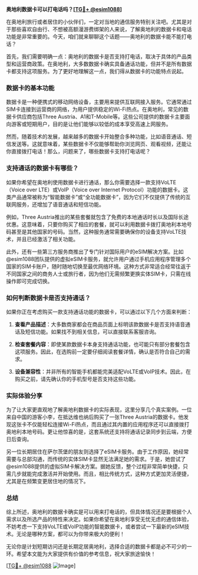 **奥地利数据卡可以打电话吗？[[TG💪+ @esim1088](https://t.me/s/esim1088)]**

在奥地利旅行或者居住的小伙伴们，一定对当地的通信服务特别关注吧。尤其是对于那些喜欢自由行、不想被高额漫游费绑架的人来说，了解奥地利的数据卡和电话功能是非常重要的。今天，咱们就来聊聊这个话题——奥地利的数据卡能不能打电话？

首先，我们需要明确一点：奥地利的数据卡是否支持打电话，取决于具体的产品类型和运营商政策。在奥地利，大多数数据卡确实具备通话功能，但并不是所有数据卡都支持这项服务。为了更好地理解这一点，我们得从数据卡的功能特点说起。

### 数据卡的基本功能

数据卡是一种便携式的移动网络设备，主要用来提供互联网接入服务。它通常通过SIM卡连接到运营商的网络，为用户提供稳定的Wi-Fi热点。在奥地利，常见的数据卡供应商包括Three Austria、A1和T-Mobile等。这些公司提供的数据卡主要面向游客或短期用户，目的是让他们能够以较低的成本享受高速上网服务。

然而，随着技术的发展，越来越多的数据卡开始整合多种功能，比如语音通话、短信发送等。这就意味着，某些数据卡不仅能够帮助你浏览网页、观看视频，还能让你直接拨打电话！那么，问题来了，哪些数据卡支持打电话呢？

### 支持通话的数据卡有哪些？

如果你希望在奥地利使用数据卡进行通话，那么你需要选择一款支持VoLTE（Voice over LTE）或VoIP（Voice over Internet Protocol）功能的数据卡。这类产品通常被称为“智能数据卡”或“全功能数据卡”，因为它们不仅提供了传统的互联网服务，还增加了语音通话和短信功能。

例如，Three Austria推出的某些套餐就包含了免费的本地通话时长以及国际长途优惠。这意味着，只要你购买了相应的套餐，就可以利用数据卡拨打奥地利本地号码甚至是其他国家的号码。当然，这种服务通常需要确保你的设备支持VoLTE技术，并且已经激活了相关功能。

此外，还有一些第三方服务商推出了专门针对国际用户的eSIM解决方案。比如@esim1088团队提供的虚拟eSIM卡服务，就允许用户通过手机应用程序管理多个国家的SIM卡账户，随时随地切换至最优网络环境。这种方式非常适合经常往返于不同国家之间的商务人士或旅行者，因为他们无需频繁更换实体SIM卡，只需在线操作即可完成切换。

### 如何判断数据卡是否支持通话？

如果你正在考虑购买一款支持通话功能的数据卡，可以通过以下几个方面来判断：

1. **查看产品描述**：大多数商家都会在商品页面上标明该款数据卡是否支持语音通话及短信功能。如果找不到相关信息，可以直接联系客服咨询。
   
2. **检查套餐内容**：即使某款数据卡本身支持通话功能，也可能只有部分套餐包含这项服务。因此，在选购前一定要仔细阅读套餐详情，确认是否符合自己的需求。

3. **设备兼容性**：并非所有的智能手机都能完美适配VoLTE或VoIP技术。因此，在购买之前，请先确认你的手机型号是否支持这些功能。

### 实际体验分享

为了让大家更直观地了解奥地利数据卡的实际表现，这里分享几个真实案例。一位来自中国的游客小李，在抵达维也纳后购买了一张Three Austria的数据卡。他发现这张卡不仅能轻松连接Wi-Fi热点，而且通过其内置的应用程序还可以直接拨打奥地利本地号码。更让他惊喜的是，这套系统还支持将通话记录同步到云端，方便日后查询。

另一位长期居住在萨尔茨堡的朋友则选择了eSIM卡服务。由于工作原因，她经常需要与总部沟通，而传统的实体SIM卡显然无法满足她的需求。于是，她尝试了@esim1088提供的虚拟SIM卡解决方案。据她反馈，整个过程非常简单快捷，只需几步就能完成激活并开始使用。而且，相比传统方式，这种方式更加灵活便捷，尤其是在频繁变更居住地的情况下。

### 总结

综上所述，奥地利的数据卡确实是可以用来打电话的，但具体情况还是要根据个人需求以及所选产品的特性来决定。如果你希望在奥地利享受无忧无虑的通信体验，不妨考虑一下支持VoLTE或VoIP功能的智能数据卡，或者尝试一下最新的eSIM技术。无论是哪种方案，都可以为你带来极大的便利！

无论你是计划短期访问还是长期定居奥地利，选择合适的数据卡都是必不可少的一环。希望本文能为大家提供有价值的参考信息，祝大家旅途愉快！

[[TG💪+ @esim1088](https://t.me/s/esim1088) ![Image](https://i.postimg.cc/4NQfJmqS/Snipaste-2025-05-13-00-14-12.png)]